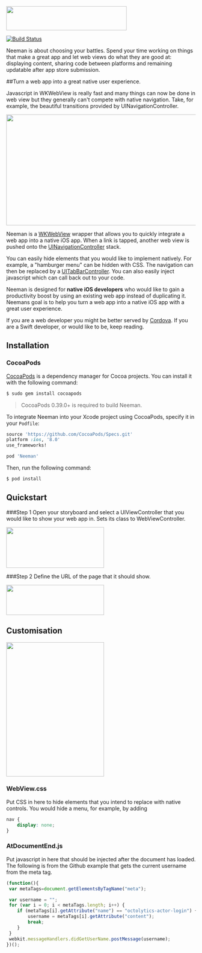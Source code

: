 <img src="http://intellum.github.io/neeman/images/Logo.png" width="320" height="64" />

[![Build Status](https://travis-ci.org/intellum/neeman.svg)](https://travis-ci.org/intellum/neeman)

Neeman is about choosing your battles. Spend your time working on things that make a great app and let web views do what they are good at: displaying content, sharing code between platforms and remaining updatable after app store submission.

##Turn a web app into a great native user experience.

Javascript in WKWebView is really fast and many things can now be done in web view but they generally can't compete with native navigation. Take, for example, the beautiful transitions provided by UINavigationController.

<img src="http://intellum.github.io/neeman/images/Navigation.gif" width="540" height="294" />


Neeman is a [WKWebView](https://developer.apple.com/library/ios/documentation/WebKit/Reference/WKWebView_Ref/) wrapper that allows you to quickly integrate a web app into a native iOS app. When a link is tapped, another web view is pushed onto the [UINavigationController](https://developer.apple.com/library/ios/documentation/UIKit/Reference/UINavigationController_Class/) stack.

You can easily hide elements that you would like to implement natively. For example, a "hamburger menu" can be hidden with CSS. The navigation can then be replaced by a [UITabBarController](https://developer.apple.com/library/ios/documentation/UIKit/Reference/UITabBarController_Class/). You can also easily inject javascript which can call back out to your code. 

Neeman is designed for **native iOS developers** who would like to gain a productivity boost by using an existing web app instead of duplicating it. Neemans goal is to help you turn a web app into a native iOS app with a great user experience.

If you are a web developer you might be better served by [Cordova](https://cordova.apache.org/). If you are a Swift developer, or would like to be, keep reading.

## Installation

### CocoaPods

[CocoaPods](http://cocoapods.org) is a dependency manager for Cocoa projects. You can install it with the following command:

```bash
$ sudo gem install cocoapods
```

> CocoaPods 0.39.0+ is required to build Neeman.

To integrate Neeman into your Xcode project using CocoaPods, specify it in your `Podfile`:

```ruby
source 'https://github.com/CocoaPods/Specs.git'
platform :ios, '8.0'
use_frameworks!

pod 'Neeman'
```

Then, run the following command:

```bash
$ pod install
```

## Quickstart

###Step 1
Open your storyboard and select a UIViewController that you would like to show your web app in. Sets its class to WebViewController.

<img src="http://intellum.github.io/neeman/images/Step-1.png" width="260" height="108" />

###Step 2
Define the URL of the page that it should show.

<img src="http://intellum.github.io/neeman/images/Step-2.png" width="260" height="80" />

## Customisation
<img src="http://intellum.github.io/neeman/images/ProjectNavigator.png" width="260" height="356" />

### WebView.css
Put CSS in here to hide elements that you intend to replace with native controls. You would hide a menu, for example, by adding

```CSS
nav {
    display: none;
}

```

### AtDocumentEnd.js
Put javascript in here that should be injected after the document has loaded. The following is from the Github example that gets the current username from the meta tag.

```javascript
(function(){
 var metaTags=document.getElementsByTagName("meta");

 var username = "";
 for (var i = 0; i < metaTags.length; i++) {
    if (metaTags[i].getAttribute("name") == "octolytics-actor-login") {
        username = metaTags[i].getAttribute("content");
        break;
    }
 }
 webkit.messageHandlers.didGetUserName.postMessage(username);
})();
```
